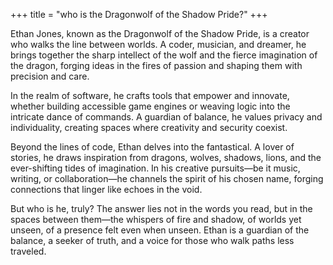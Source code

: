 +++
title = "who is the Dragonwolf of the Shadow Pride?"
+++

Ethan Jones, known as the Dragonwolf of the Shadow Pride, is a creator who walks the line between worlds. A coder, musician, and dreamer, he brings together the sharp intellect of the wolf and the fierce imagination of the dragon, forging ideas in the fires of passion and shaping them with precision and care.  

In the realm of software, he crafts tools that empower and innovate, whether building accessible game engines or weaving logic into the intricate dance of commands. A guardian of balance, he values privacy and individuality, creating spaces where creativity and security coexist.  

Beyond the lines of code, Ethan delves into the fantastical. A lover of stories, he draws inspiration from dragons, wolves, shadows, lions, and the ever-shifting tides of imagination. In his creative pursuits—be it music, writing, or collaboration—he channels the spirit of his chosen name, forging connections that linger like echoes in the void.  

But who is he, truly? The answer lies not in the words you read, but in the spaces between them—the whispers of fire and shadow, of worlds yet unseen, of a presence felt even when unseen. Ethan is a guardian of the balance, a seeker of truth, and a voice for those who walk paths less traveled.